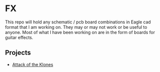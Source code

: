 # FX 
This repo will hold any schematic / pcb board combinations in Eagle cad format that I am working on. They may or may not work or be useful to anyone. Most of what I have been working on are in the form of boards for guitar effects.

## Projects
- [Attack of the Klones](https://github.com/drofmij/fx/tree/master/klones)
